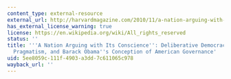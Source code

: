 ```yaml
---
content_type: external-resource
external_url: http://harvardmagazine.com/2010/11/a-nation-arguing-with-its-conscience
has_external_license_warning: true
license: https://en.wikipedia.org/wiki/All_rights_reserved
status: ''
title: '''A Nation Arguing with Its Conscience'': Deliberative Democracy, Philosophical
  Pragmatism, and Barack Obama''s Conception of American Governance'
uid: 5ee8059c-111f-4903-a3dd-7c611065c978
wayback_url: ''
---
```

